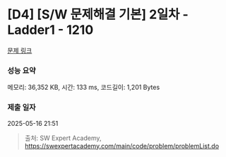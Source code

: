 # [D4] [S/W 문제해결 기본] 2일차 - Ladder1 - 1210 

[문제 링크](https://swexpertacademy.com/main/code/problem/problemDetail.do?contestProbId=AV14ABYKADACFAYh) 

### 성능 요약

메모리: 36,352 KB, 시간: 133 ms, 코드길이: 1,201 Bytes

### 제출 일자

2025-05-16 21:51



> 출처: SW Expert Academy, https://swexpertacademy.com/main/code/problem/problemList.do